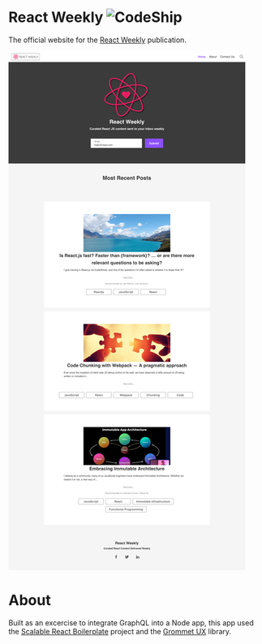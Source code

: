 # React Weekly ![CodeShip](https://codeship.com/projects/6d743cb0-5e65-0134-8545-2e28d2b4319e/status?branch=master)

The official website for the [React Weekly](https://medium.com/react-weekly) publication.

![React Weekly Main Full](https://github.com/RyanCCollins/cdn/blob/master/portfolio-image-gallery-images/react-weekly/mainfull.png?raw=true)

# About

Built as an excercise to integrate GraphQL into a Node app, this app used the [Scalable React Boilerplate](https://github.com/RyanCCollins/scalable-react-boilerplate) project and the [Grommet UX](https://grommet.github.io/) library.
